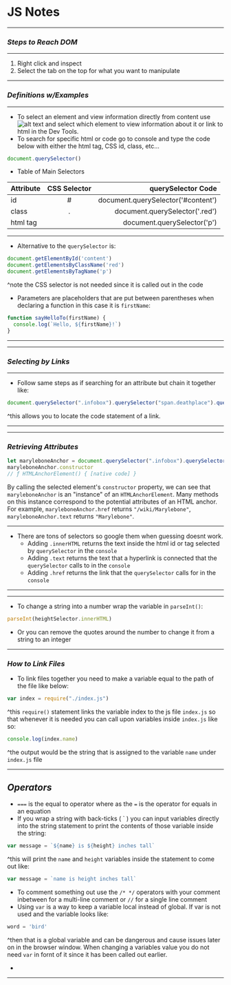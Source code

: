 # **JS Notes**
---
### *Steps to Reach DOM*
---
1. Right click and inspect
2. Select the tab on the top for what you want to manipulate
---
### *Definitions w/Examples*
---
* To select an element and view information directly from content use ![alt text](http://web-dev-readme-photos.s3.amazonaws.com/js/elementinspector-icon.png) and select which element to view information about it or link to html in the Dev Tools.
* To search for specific html or code go to console and type the code below with either the html tag, CSS id, class, etc...
```javascript
document.querySelector()
```
* Table of Main Selectors

|Attribute   |CSS Selector |querySelector Code |
|------------|:-----------:|------------------:|
| id         |#            |document.querySelector('#content')|
|class       |.            |document.querySelector('.red')|
|html tag    |             |document.querySelector('p')|

---
* Alternative to the `querySelector` is:
```javascript
document.getElementById('content')
document.getElementsByClassName('red')
document.getElementsByTagName('p')
```
^note the CSS selector is not needed since it is called out in the code

* Parameters are placeholders that are put between parentheses when declaring a function in this case it is `firstName`:
```js
function sayHelloTo(firstName) {
  console.log(`Hello, ${firstName}!`)
}
```

---
---
### *Selecting by Links*
---
* Follow same steps as if searching for an attribute but chain it together like:
```javascript
document.querySelector(".infobox").querySelector("span.deathplace").querySelector("a")
```
^this allows you to locate the code statement of a link.

---
---
### *Retrieving Attributes*
```javascript
let maryleboneAnchor = document.querySelector(".infobox").querySelector("span.deathplace").querySelector("a")
maryleboneAnchor.constructor
// ƒ HTMLAnchorElement() { [native code] }
```
By calling the selected element's `constructor` property, we can see that `maryleboneAnchor` is an "instance" of an `HTMLAnchorElement`. Many methods on this instance correspond to the potential attributes of an HTML anchor. For example, `maryleboneAnchor.href` returns `"/wiki/Marylebone"`, `maryleboneAnchor.text` returns `"Marylebone"`.

---
* There are tons of selectors so google them when guessing doesnt work.
  * Adding `.innerHTML` returns the text inside the html id or tag selected by `querySelector` in the `console`
  * Adding `.text` returns the text that a hyperlink is connected that the `querySelector` calls to in the `console`
  * Adding `.href` returns the link that the `querySelector` calls for in the `console`
---
---
* To change a string into a number wrap the variable in `parseInt()`:
```javascript
parseInt(heightSelector.innerHTML)
```
* Or you can remove the quotes around the number to change it from a string to an integer

---
### *How to Link Files*

* To link files together you need to make a variable equal to the path of the file like below:
```javascript
var index = require("./index.js")
```
^this `require()` statement links the variable index to the js file `index.js` so that whenever it is needed you can call upon variables inside `index.js` like so:

```javascript
console.log(index.name)
```

^the output would be the string that is assigned to the variable `name` under `index.js` file

---
## *Operators*

* `===` is the equal to operator where as the `=` is the operator for equals in an equation
* If you wrap a string with back-ticks ( ` ) you can input variables directly into the string statement to print the contents of those variable inside the string:
```javascript
var message = `${name} is ${height} inches tall`
```
^this will print the `name` and `height` variables inside the statement to come out like:
```javascript
var message = `name is height inches tall`
```
* To comment something out use the `/* */` operators with your comment inbetween for a multi-line comment or `//` for a single line comment
* Using `var` is a way to keep a variable local instead of global.  If var is not used and the variable looks like:
```js
word = 'bird'
```

^then that is a global variable and can be dangerous and cause issues later on in the browser window.  When changing a variables value you do not need `var` in fornt of it since it has been called out earlier.
 
* 

 ---

